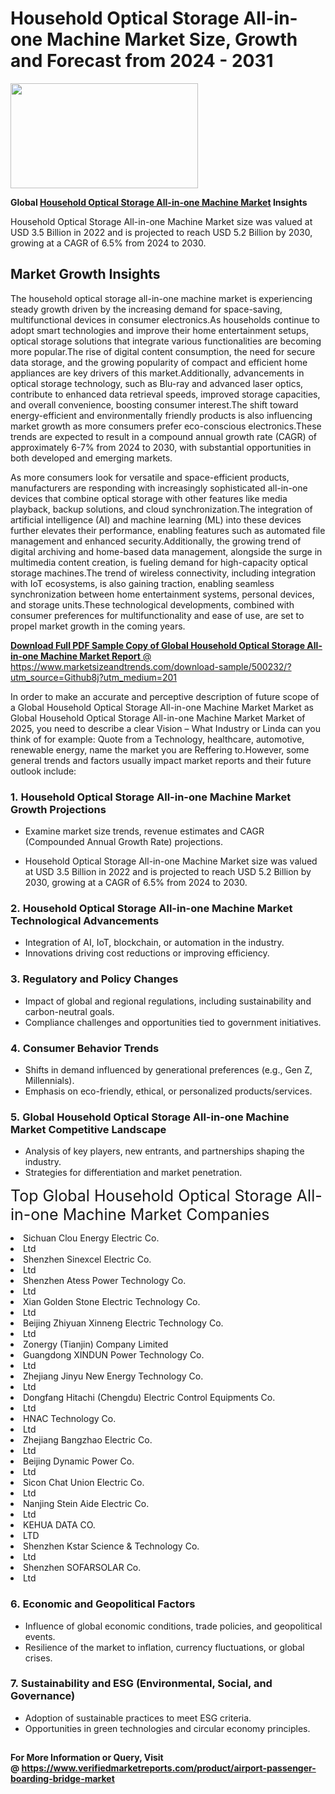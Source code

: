 <H1>Household Optical Storage All-in-one Machine Market Size, Growth and Forecast from 2024 - 2031</H1><img class="aligncenter size-medium wp-image-584254" src="https://thirdeyenews.in/wp-content/uploads/2024/09/Global-Market-Research-300x168.jpeg" alt="" width="300" height="168" /><p><strong>Global&nbsp;<a href="https://www.marketsizeandtrends.com/download-sample/500232/?utm_source=Github8j?utm_medium=201">Household Optical Storage All-in-one Machine Market</a> Insights</strong></p><p>Household Optical Storage All-in-one Machine Market size was valued at USD 3.5 Billion in 2022 and is projected to reach USD 5.2 Billion by 2030, growing at a CAGR of 6.5% from 2024 to 2030.</p><p><h2>Market Growth Insights</h2> <p>The household optical storage all-in-one machine market is experiencing steady growth driven by the increasing demand for space-saving, multifunctional devices in consumer electronics.As households continue to adopt smart technologies and improve their home entertainment setups, optical storage solutions that integrate various functionalities are becoming more popular.The rise of digital content consumption, the need for secure data storage, and the growing popularity of compact and efficient home appliances are key drivers of this market.Additionally, advancements in optical storage technology, such as Blu-ray and advanced laser optics, contribute to enhanced data retrieval speeds, improved storage capacities, and overall convenience, boosting consumer interest.The shift toward energy-efficient and environmentally friendly products is also influencing market growth as more consumers prefer eco-conscious electronics.These trends are expected to result in a compound annual growth rate (CAGR) of approximately 6-7% from 2024 to 2030, with substantial opportunities in both developed and emerging markets.</p> <p><a href="#"></a></p> <p>As more consumers look for versatile and space-efficient products, manufacturers are responding with increasingly sophisticated all-in-one devices that combine optical storage with other features like media playback, backup solutions, and cloud synchronization.The integration of artificial intelligence (AI) and machine learning (ML) into these devices further elevates their performance, enabling features such as automated file management and enhanced security.Additionally, the growing trend of digital archiving and home-based data management, alongside the surge in multimedia content creation, is fueling demand for high-capacity optical storage machines.The trend of wireless connectivity, including integration with IoT ecosystems, is also gaining traction, enabling seamless synchronization between home entertainment systems, personal devices, and storage units.These technological developments, combined with consumer preferences for multifunctionality and ease of use, are set to propel market growth in the coming years.</p> <p><a href="#"></p><p><span class=""><strong>Download Full PDF Sample Copy of Global Household Optical Storage All-in-one Machine Market Report</strong> @ <a href="https://www.marketsizeandtrends.com/download-sample/500232/?utm_source=Github8j?utm_medium=201" target="_blank">https://www.marketsizeandtrends.com/download-sample/500232/?utm_source=Github8j?utm_medium=201</a></span></p><p>In order to make an accurate and perceptive description of future scope of a Global&nbsp;Household Optical Storage All-in-one Machine Market Market as Global&nbsp;Household Optical Storage All-in-one Machine Market Market of 2025, you need to describe a clear Vision &ndash; What Industry or Linda can you think of for example: Quote from a Technology, healthcare, automotive, renewable energy, name the market you are Reffering to.However, some general trends and factors usually impact market reports and their future outlook include:</p><h3>1.&nbsp;<strong>Household Optical Storage All-in-one Machine Market Growth Projections</strong></h3><ul><li>Examine market size trends, revenue estimates and CAGR (Compounded Annual Growth Rate) projections.</li><li><p>Household Optical Storage All-in-one Machine Market size was valued at USD 3.5 Billion in 2022 and is projected to reach USD 5.2 Billion by 2030, growing at a CAGR of 6.5% from 2024 to 2030.</p></li></ul><h3>2.&nbsp;<strong>Household Optical Storage All-in-one Machine Market Technological Advancements</strong></h3><ul><li>Integration of AI, IoT, blockchain, or automation in the industry.</li><li>Innovations driving cost reductions or improving efficiency.</li></ul><h3>3.&nbsp;<strong>Regulatory and Policy Changes</strong></h3><ul><li>Impact of global and regional regulations, including sustainability and carbon-neutral goals.</li><li>Compliance challenges and opportunities tied to government initiatives.</li></ul><h3>4.&nbsp;<strong>Consumer Behavior Trends</strong></h3><ul><li>Shifts in demand influenced by generational preferences (e.g., Gen Z, Millennials).</li><li>Emphasis on eco-friendly, ethical, or personalized products/services.</li></ul><h3>5.&nbsp;<strong>Global Household Optical Storage All-in-one Machine Market Competitive Landscape</strong></h3><ul><li>Analysis of key players, new entrants, and partnerships shaping the industry.</li><li>Strategies for differentiation and market penetration.</li></ul><p data-pm-slice="1 1 []"><span style="color: inherit; font-family: inherit; font-size: 25px;">Top Global Household Optical Storage All-in-one Machine Market Companies</span></p><div class="" data-test-id=""><p><li>Sichuan Clou Energy Electric Co.</li><li> Ltd</li><li> Shenzhen Sinexcel Electric Co.</li><li> Ltd</li><li> Shenzhen Atess Power Technology Co.</li><li> Ltd</li><li> Xian Golden Stone Electric Technology Co.</li><li> Ltd</li><li> Beijing Zhiyuan Xinneng Electric Technology Co.</li><li> Ltd</li><li> Zonergy (Tianjin) Company Limited</li><li> Guangdong XINDUN Power Technology Co.</li><li> Ltd</li><li> Zhejiang Jinyu New Energy Technology Co.</li><li> Ltd</li><li> Dongfang Hitachi (Chengdu) Electric Control Equipments Co.</li><li> Ltd</li><li> HNAC Technology Co.</li><li>Ltd</li><li> Zhejiang Bangzhao Electric Co.</li><li> Ltd</li><li> Beijing Dynamic Power Co.</li><li>Ltd</li><li> Sicon Chat Union Electric Co.</li><li>Ltd</li><li> Nanjing Stein Aide Electric Co.</li><li> Ltd</li><li> KEHUA DATA CO.</li><li>LTD</li><li> Shenzhen Kstar Science & Technology Co.</li><li>Ltd</li><li> Shenzhen SOFARSOLAR Co.</li><li> Ltd</li></p></div><h3>6.&nbsp;<strong>Economic and Geopolitical Factors</strong></h3><ul><li>Influence of global economic conditions, trade policies, and geopolitical events.</li><li>Resilience of the market to inflation, currency fluctuations, or global crises.</li></ul><h3>7.&nbsp;<strong>Sustainability and ESG (Environmental, Social, and Governance)</strong></h3><ul><li>Adoption of sustainable practices to meet ESG criteria.</li><li>Opportunities in green technologies and circular economy principles.</li></ul><h2><strong style="font-size: 14px;">For More Information or Query, Visit @&nbsp;</strong><a style="background-color: #ffffff; font-size: 14px;" href="https://www.marketsizeandtrends.com/report/household-optical-storage-all-in-one-machine-market/" target="_blank">https://www.verifiedmarketreports.com/product/airport-passenger-boarding-bridge-market</a></h2>